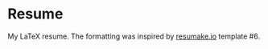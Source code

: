 # Resume
My LaTeX resume. The formatting was inspired by [resumake.io](https://resumake.io/) template #6.
